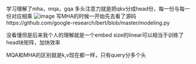 学习理解了mha，mqa，gqa
多头注意力就是把qkv分成head份，每一份与每一份对应相乘
![image](https://github.com/chalengr/dianai-2023/assets/92655725/a8d8f7c6-0f3c-4a25-b501-69b33cbcc3ef)
写MHA的时候一开始先去看了源码https://github.com/google-research/bert/blob/master/modeling.py

没看懂但是后来我个人的理解就是一个embed size的linear可以相当于训练了head块矩阵，加快效率

MQA和MHA的区别就是k,v现在都一样，只有query分多个头

